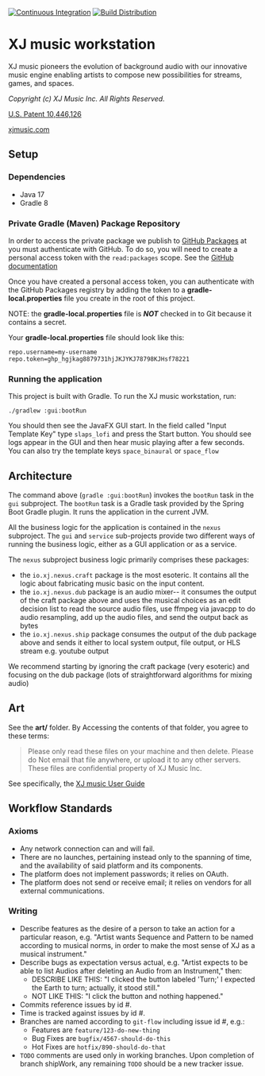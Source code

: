 [![Continuous Integration](https://github.com/xjmusic/workstation/actions/workflows/main_ci.yml/badge.svg)](https://github.com/xjmusic/workstation/actions/workflows/main_ci.yml)
[![Build Distribution](https://github.com/xjmusic/workstation/actions/workflows/tag_dist.yml/badge.svg)](https://github.com/xjmusic/workstation/actions/workflows/tag_dist.yml)

# XJ music workstation

XJ music pioneers the evolution of background audio with our innovative music engine enabling artists to compose new possibilities for streams, games, and spaces.

*Copyright (c) XJ Music Inc. All Rights Reserved.*

[U.S. Patent 10,446,126](https://patents.google.com/patent/US10446126B1/)

[xjmusic.com](https://xjmusic.com)

## Setup

### Dependencies

* Java 17
* Gradle 8

### Private Gradle (Maven) Package Repository

In order to access the private package we publish to [GitHub Packages](https://github.com/xjmusic/hub/packages/1917788) at  you must authenticate with GitHub. To do so, you
will need to create a personal access token with the `read:packages` scope. See the [GitHub documentation](https://docs.github.com/en/packages/working-with-a-github-packages-registry/working-with-the-gradle-registry#authenticating-to-github-packages)

Once you have created a personal access token, you can authenticate with the GitHub Packages registry by adding the
token to a **gradle-local.properties** file you create in the root of this project.

NOTE: the **gradle-local.properties** file is ***NOT*** checked in to Git because it contains a secret.

Your **gradle-local.properties** file should look like this:

```properties
repo.username=my-username
repo.token=ghp_hgjkag8879731hjJKJYKJ78798KJHsf78221
```

### Running the application

This project is built with Gradle. To run the XJ music workstation, run:

```shell
./gradlew :gui:bootRun
```

You should then see the JavaFX GUI start. In the field called "Input Template Key" type `slaps_lofi` and press the Start button. You should see logs appear in the GUI and then hear music playing after a few seconds. You can also try the template keys `space_binaural` or `space_flow`

## Architecture

The command above (`gradle :gui:bootRun`) invokes the `bootRun` task in the `gui` subproject. The `bootRun` task is a Gradle task provided by the Spring Boot Gradle plugin. It runs the application in the current JVM.

All the business logic for the application is contained in the `nexus` subproject. The `gui` and `service` sub-projects provide two different ways of running the business logic, either as a GUI application or as a service.

The `nexus` subproject business logic primarily comprises these packages:

* the `io.xj.nexus.craft` package is the most esoteric. It contains all the logic about fabricating music basic on the input content.
* the `io.xj.nexus.dub` package is an audio mixer-- it consumes the output of the craft package above and uses the musical choices as an edit decision list to read the source audio files, use ffmpeg via javacpp to do audio resampling, add up the audio files, and send the output back as bytes
* the `io.xj.nexus.ship` package consumes the output of the dub package above and sends it either to local system output, file output, or HLS stream e.g. youtube output

We recommend starting by ignoring the craft package (very esoteric) and focusing on the dub package (lots of straightforward algorithms for mixing audio)

## Art

See the **art/** folder. By Accessing the contents of that folder, you agree to these terms:

> Please only read these files on your machine and then delete. Please do Not email that file anywhere, or upload it to
> any other servers. These files are confidential property of XJ Music Inc.

See specifically,
the [XJ music User Guide](https://docs.google.com/document/d/1Jp1DT7jJ3Xn1pR5495Yh4TeStTGanvuCF1du0uEUy1A/)

## Workflow Standards

### Axioms

* Any network connection can and will fail.
* There are no launches, pertaining instead only to the spanning of time, and the availability of said platform and its
  components.
* The platform does not implement passwords; it relies on OAuth.
* The platform does not send or receive email; it relies on vendors for all external communications.

### Writing

* Describe features as the desire of a person to take an action for a particular reason, e.g. "Artist wants Sequence and
  Pattern to be named according to musical norms, in order to make the most sense of XJ as a musical instrument."
* Describe bugs as expectation versus actual, e.g. "Artist expects to be able to list Audios after deleting an Audio
  from an Instrument," then:
  - DESCRIBE LIKE THIS: "I clicked the button labeled 'Turn;' I expected the Earth to turn; actually, it stood still."
  - NOT LIKE THIS: "I click the button and nothing happened."
* Commits reference issues by id #.
* Time is tracked against issues by id #.
* Branches are named according to `git-flow` including issue id #, e.g.:
  - Features are `feature/123-do-new-thing`
  - Bug Fixes are `bugfix/4567-should-do-this`
  - Hot Fixes are `hotfix/890-should-do-that`
* `TODO` comments are used only in working branches. Upon completion of branch shipWork, any remaining `TODO` should be
  a new tracker issue.

